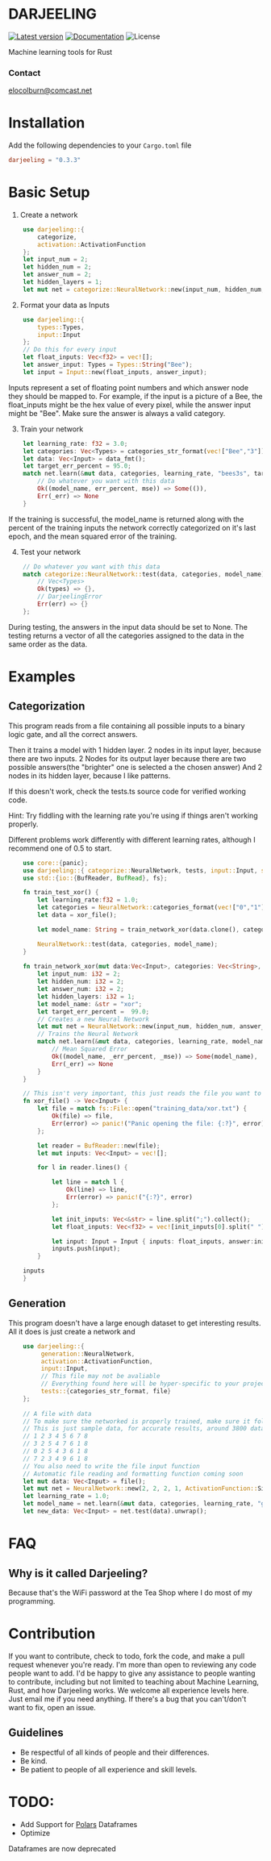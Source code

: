 <!--<h1><img width="436" alt="Screenshot 2023-08-07 at 12 59 13 PM" src="https://github.com/Ewie21/darjeeling/assets/62953415/cd3347af-4da6-4860-a7b4-3799e9c4892d"/>
</h1><-->
# DARJEELING
[![Latest version](https://img.shields.io/crates/v/darjeeling.svg)](https://crates.io/crates/darjeeling)
[![Documentation](https://docs.rs/darjeeling/badge.svg)](https://docs.rs/darjeeling)
![License](https://img.shields.io/crates/l/darjeeling.svg)

Machine learning tools for Rust

### Contact
elocolburn@comcast.net

# Installation
Add the following dependencies to your `Cargo.toml` file
```toml
darjeeling = "0.3.3"
```

# Basic Setup
1. Create a network
```rust
    use darjeeling::{
        categorize,
        activation::ActivationFunction
    };
    let input_num = 2;
    let hidden_num = 2;
    let answer_num = 2;
    let hidden_layers = 1;
    let mut net = categorize::NeuralNetwork::new(input_num, hidden_num, answer_num, hidden_layers, ActivationFunction::Sigmoid);
```
2. Format your data as Inputs
```rust
    use darjeeling::{
        types::Types,
        input::Input
    };
    // Do this for every input
    let float_inputs: Vec<f32> = vec![];
    let answer_input: Types = Types::String("Bee");
    let input = Input::new(float_inputs, answer_input);
```
Inputs represent a set of floating point numbers and which answer node they should be mapped to. For example, if the input is a picture of a Bee, the float_inputs might be the hex value of every pixel, while the answer input might be "Bee". Make sure the answer is always a valid category.

3. Train your network
```rust
    let learning_rate: f32 = 3.0;
    let categories: Vec<Types> = categories_str_format(vec!["Bee","3"]);
    let data: Vec<Input> = data_fmt();
    let target_err_percent = 95.0;
    match net.learn(&mut data, categories, learning_rate, "bees3s", target_err_percent) {
        // Do whatever you want with this data
        Ok((model_name, err_percent, mse)) => Some(()),
        Err(_err) => None
    }
```
If the training is successful, the model_name is returned along with the percent of the training inputs the network correctly categorized on it's last epoch, and the mean squared error of the training.

4. Test your network
```rust
    // Do whatever you want with this data
    match categorize::NeuralNetwork::test(data, categories, model_name) {
        // Vec<Types>
        Ok(types) => {},
        // DarjeelingError
        Err(err) => {}
    };
```
During testing, the answers in the input data should be set to None. The testing returns a vector of all the categories assigned to the data in the same order as the data.

# Examples
## Categorization
This program reads from a file containing all possible 
inputs to a binary logic gate, and all the correct answers.

Then it trains a model with 1 hidden layer. 
2 nodes in its input layer, because there are two inputs.
2 Nodes for its output layer because there are two possible answers(the "brighter" one is selected a the chosen answer)
And 2 nodes in its hidden layer, because I like patterns.

If this doesn't work, check the tests.ts source code for verified working code.

Hint: Try fiddling with the learning rate you're using if things aren't working properly.

Different problems work differently with different learning rates, although I recommend one of 0.5 to start.
```rust
    use core::{panic};
    use darjeeling::{ categorize::NeuralNetwork, tests, input::Input, series::Series, dataframe::{DataFrame, Point}};
    use std::{io::{BufReader, BufRead}, fs};

    fn train_test_xor() {
        let learning_rate:f32 = 1.0;
        let categories = NeuralNetwork::categories_format(vec!["0","1"]);
        let data = xor_file();

        let model_name: String = train_network_xor(data.clone(), categories.clone(), learning_rate).unwrap();

        NeuralNetwork::test(data, categories, model_name);
    }
    
    fn train_network_xor(mut data:Vec<Input>, categories: Vec<String>, learning_rate: f32) -> Option<String> {
        let input_num: i32 = 2;
        let hidden_num: i32 = 2;
        let answer_num: i32 = 2;
        let hidden_layers: i32 = 1;
        let model_name: &str = "xor";
        let target_err_percent =  99.0;
        // Creates a new Neural Network
        let mut net = NeuralNetwork::new(input_num, hidden_num, answer_num, hidden_layers);
        // Trains the Neural Network
        match net.learn(&mut data, categories, learning_rate, model_name, target_err_percent) {
            // Mean Squared Error
            Ok((model_name, _err_percent, _mse)) => Some(model_name),
            Err(_err) => None
        }
    }

    // This isn't very important, this just reads the file you want to and format it as Inputs
    fn xor_file() -> Vec<Input> {
        let file = match fs::File::open("training_data/xor.txt") {
            Ok(file) => file,
            Err(error) => panic!("Panic opening the file: {:?}", error)
        };

        let reader = BufReader::new(file);
        let mut inputs: Vec<Input> = vec![];

        for l in reader.lines() {

            let line = match l {
                Ok(line) => line,
                Err(error) => panic!("{:?}", error)
            };

            let init_inputs: Vec<&str> = line.split(";").collect();
            let float_inputs: Vec<f32> = vec![init_inputs[0].split(" ").collect::<Vec<&str>>()[0].parse().unwrap(), init_inputs[0].split(" ").collect::<Vec<&str>>()[1].parse().unwrap()];

            let input: Input = Input { inputs: float_inputs, answer:init_inputs.get(init_inputs.len()-1).as_ref().unwrap().to_owned().to_string() };
            inputs.push(input);
        }

    inputs  
    }
```
## Generation

This program doesn't have a large enough dataset to get interesting results.
All it does is just create a network and 
```rust
    use darjeeling::{
         generation::NeuralNetwork,
         activation::ActivationFunction,
         input::Input, 
         // This file may not be avaliable
         // Everything found here will be hyper-specific to your project.
         tests::{categories_str_format, file}
    };
     
    // A file with data
    // To make sure the networked is properly trained, make sure it follows some sort of pattern
    // This is just sample data, for accurate results, around 3800 datapoints are needed
    // 1 2 3 4 5 6 7 8
    // 3 2 5 4 7 6 1 8
    // 0 2 5 4 3 6 1 8
    // 7 2 3 4 9 6 1 8
    // You also need to write the file input function
    // Automatic file reading and formatting function coming soon
    let mut data: Vec<Input> = file();
    let mut net = NeuralNetwork::new(2, 2, 2, 1, ActivationFunction::Sigmoid);
    let learning_rate = 1.0;
    let model_name = net.learn(&mut data, categories, learning_rate, "gen").unwrap();
    let new_data: Vec<Input> = net.test(data).unwrap();
```

# FAQ
## Why is it called Darjeeling?
Because that's the WiFi password at the Tea Shop where I do most of my programming.

# Contribution
If you want to contribute, check to todo, fork the code, and make a pull request whenever you're ready. I'm more than open to reviewing any code people want to add. I'd be happy to give any assistance to people wanting to contribute, including but not limited to teaching about Machine Learning, Rust, and how Darjeeling works. We welcome all experience levels here. Just email me if you need anything. If there's a bug that you can't/don't want to fix, open an issue.
## Guidelines
- Be respectful of all kinds of people and their differences.
- Be kind.
- Be patient to people of all experience and skill levels.

# TODO:
- Add Support for [Polars](https://www.pola.rs/) Dataframes
- Optimize

Dataframes are now deprecated
